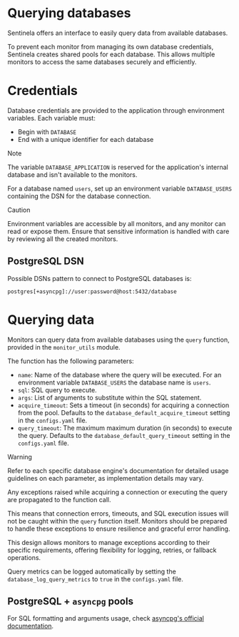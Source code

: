 # Querying databases
Sentinela offers an interface to easily query data from available databases.

To prevent each monitor from managing its own database credentials, Sentinela creates shared pools for each database. This allows multiple monitors to access the same databases securely and efficiently.

# Credentials
Database credentials are provided to the application through environment variables. Each variable must:
- Begin with `DATABASE`
- End with a unique identifier for each database

> [!Note]
> The variable `DATABASE_APPLICATION` is reserved for the application's internal database and isn't available to the monitors.

For a database named `users`, set up an environment variable `DATABASE_USERS` containing the DSN for the database connection.

> [!CAUTION]
> Environment variables are accessible by all monitors, and any monitor can read or expose them. Ensure that sensitive information is handled with care by reviewing all the created monitors.

## PostgreSQL DSN
Possible DSNs pattern to connect to PostgreSQL databases is:
```
postgres[+asyncpg]://user:password@host:5432/database
```

# Querying data
Monitors can query data from available databases using the `query` function, provided in the `monitor_utils` module.

The function has the following parameters:
- `name`: Name of the database where the query will be executed. For an environment variable `DATABASE_USERS` the database name is `users`.
- `sql`: SQL query to execute.
- `args`: List of arguments to substitute within the SQL statement.
- `acquire_timeout`: Sets a timeout (in seconds) for acquiring a connection from the pool. Defaults to the `database_default_acquire_timeout` setting in the `configs.yaml` file.
- `query_timeout`: The maximum maximum duration (in seconds) to execute the query. Defaults to the `database_default_query_timeout` setting in the `configs.yaml` file.

> [!WARNING]
> Refer to each specific database engine's documentation for detailed usage guidelines on each parameter, as implementation details may vary.

Any exceptions raised while acquiring a connection or executing the query are propagated to the function call.

This means that connection errors, timeouts, and SQL execution issues will not be caught within the `query` function itself. Monitors should be prepared to handle these exceptions to ensure resilience and graceful error handling.

This design allows monitors to manage exceptions according to their specific requirements, offering flexibility for logging, retries, or fallback operations.

Query metrics can be logged automatically by setting the `database_log_query_metrics` to `true` in the `configs.yaml` file.

## PostgreSQL + `asyncpg` pools
For SQL formatting and arguments usage, check [asyncpg's official documentation](https://magicstack.github.io/asyncpg/current/usage.html).
